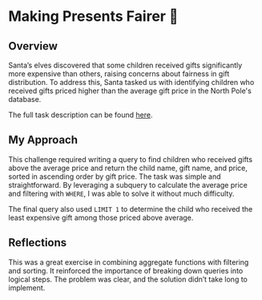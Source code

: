 # Making Presents Fairer 🎁  

## Overview  
Santa’s elves discovered that some children received gifts significantly more expensive than others, raising concerns about fairness in gift distribution. To address this, Santa tasked us with identifying children who received gifts priced higher than the average gift price in the North Pole's database.  

The full task description can be found [here](https://adventofsql.com/challenges/6).  

## My Approach  
This challenge required writing a query to find children who received gifts above the average price and return the child name, gift name, and price, sorted in ascending order by gift price. The task was simple and straightforward. By leveraging a subquery to calculate the average price and filtering with `WHERE`, I was able to solve it without much difficulty.  

The final query also used `LIMIT 1` to determine the child who received the least expensive gift among those priced above average.  

## Reflections  
This was a great exercise in combining aggregate functions with filtering and sorting. It reinforced the importance of breaking down queries into logical steps. The problem was clear, and the solution didn’t take long to implement.  

